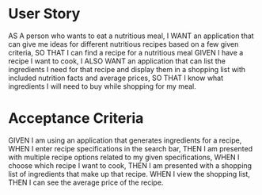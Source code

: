 # User Story
AS A person who wants to eat a nutritious meal,
I WANT an application that can give me ideas for different nutritious recipes based on a few given criteria,
SO THAT I can find a recipe for a nutritious meal
GIVEN I have a recipe I want to cook,
I ALSO WANT an application that can list the ingredients I need for that recipe and  display them in a shopping list with included nutrition facts and average prices,
SO THAT I know what ingredients I will need to buy while shopping for my meal.
# Acceptance Criteria
GIVEN I am using an application that generates ingredients for a recipe,
WHEN I enter recipe specifications in the search bar, 
THEN I am presented with multiple recipe options related to my given specifications,
WHEN I choose which recipe I want to cook,
THEN I am presented with a shopping list of ingredients that make up that recipe.
WHEN I view the shopping list,
THEN I can see the average price of the recipe.